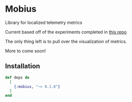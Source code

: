 # Mobius

Library for localized telemetry metrics 

Current based off of the experiments completed in [this repo](https://github.com/mattludwigs/telemetry_playground)

The only thing left is to pull over the visualization of metrics.

More to come soon!

## Installation

```elixir
def deps do
  [
    {:mobius, "~> 0.1.0"}
  ]
end
```

